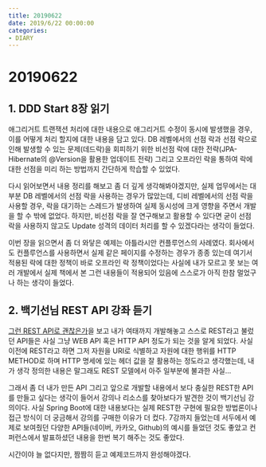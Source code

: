 ```yaml
---
title: 20190622
date: 2019/6/22 00:00:00
categories:
- DIARY
---
```


# 20190622
## 1. DDD Start 8장 읽기
애그리거트 트랜잭션 처리에 대한 내용으로 애그리거트 수정이 동시에 발생했을 경우, 이를 어떻게 처리 할지에 대한 내용을 담고 있다. DB 레벨에서의 선점 락과 선점 락으로 인해 발생할 수 있는 문제(데드락)을 회피하기 위한 비선점 락에 대한 전략(JPA-Hibernate의 @Version을 활용한 업데이트 전략) 그리고 오프라인 락을 통하여 락에 대한 선점을 미리 하는 방법까지 간단하게 학습할 수 있었다. 

다시 읽어보면서 내용 정리를 해보고 좀 더 깊게 생각해봐야겠지만, 실제 업무에서는 대부분 DB 레벨에서의 선점 락을 사용하는 경우가 많았는데, 디비 레벨에서의 선점 락을 사용할 경우, 락을 대기하는 스레드가 발생하여 실제 동시성에 크게 영향을 주면서 개발을 할 수 밖에 없었다. 하지만, 비선점 락을 잘 연구해보고 활용할 수 있다면 굳이 선점 락을 사용하지 않고도 Update 성격의 데이터 처리를 할 수 있겠다라는 생각이 들었다.

이번 장을 읽으면서 좀 더 와닿은 예제는 아틀라시안 컨플루언스의 사례였다. 회사에서도 컨플루언스를 사용하면서 실제 같은 페이지를 수정하는 경우가 종종 있는데 여기서 적용된 락에 대한 정책이 바로 오프라인 락 정책이었다는 사실에 내가 모르고 못 보는 여러 개발에서 실제 책에서 본 그런 내용들이 적용되어 있음에 스스로가 아직 한참 멀었구나 하는 생각이 들었다.

## 2. 백기선님 REST API 강좌 듣기
[그런 REST API로 괜찮은가](https://www.youtube.com/watch?v=RP_f5dMoHFc)을 보고 내가 여태까지 개발해놓고 스스로 REST라고 불렀던 API들은 사실 그냥 WEB API 혹은 HTTP API 정도가 되는 것을 알게 되었다. 사실 이전에 REST라고 하면 그저 자원을 URI로 식별하고 자원에 대한 행위를 HTTP METHOD로 하며 HTTP 명세에 있는 헤더 값을 잘 활용하는 정도라고 생각했는데, 내가 생각 정의한 내용은 말그래도 REST 모델에서 아주 일부분에 불과한 사실...

그래서 좀 더 내가 만든 API 그리고 앞으로 개발할 내용에서 보다 충실한 REST한 API를 만들고 싶다는 생각이 들어서 강의나 리소스를 찾아보다가 발견한 것이 백기선님 강의이다. 사실 Spring Boot에 대한 내용보다는 실제 REST한 구현에 필요한 방법론이나 접근 방식이 더 궁금해서 강의를 구매한 이유가 더 컸다. 7강까지 들었는데 서두에서 예제로 보여줬던 다양한 API들(네이버, 카카오, Github)의 예시를 들었던 것도 좋았고 컨퍼런스에서 발표하셨던 내용을 한번 복기 해주는 것도 좋았다.

시간이야 늘 없다지만, 짬짬히 듣고 예제코드까지 완성해야겠다.